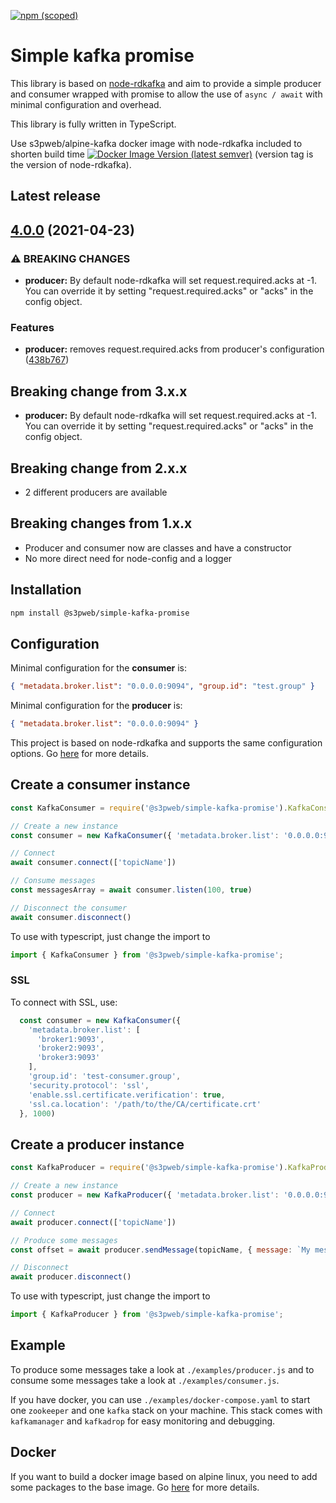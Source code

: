 [![npm (scoped)](https://img.shields.io/npm/v/@s3pweb/simple-kafka-promise)](https://www.npmjs.com/package/@s3pweb/simple-kafka-promise)

# Simple kafka promise

This library is based on [node-rdkafka](https://github.com/Blizzard/node-rdkafka) and aim to provide a simple producer 
and consumer wrapped with promise to allow the use of `async / await` with minimal configuration and overhead.

This library is fully written in TypeScript.

Use s3pweb/alpine-kafka docker image with node-rdkafka included to shorten build time
[![Docker Image Version (latest semver)](https://img.shields.io/docker/v/s3pweb/alpine-kafka?sort=semver)](https://hub.docker.com/repository/docker/s3pweb/alpine-kafka)
(version tag is the version of node-rdkafka).

## Latest release 

## [4.0.0](https://github.com/s3pweb/simple-kafka-promise/compare/v3.3.0...v4.0.0) (2021-04-23)

### ⚠ BREAKING CHANGES

* **producer:** By default node-rdkafka will set request.required.acks at -1. You can override it by setting "request.required.acks" or "acks" in the config object.

### Features

* **producer:** removes request.required.acks from producer's configuration ([438b767](https://github.com/s3pweb/simple-kafka-promise/commit/438b7678c020af96ab6400d2e8488d79ad87295f))

## Breaking change from 3.x.x
- **producer:** By default node-rdkafka will set request.required.acks at -1. You can override it by setting "request.required.acks" or "acks" in the config object.

## Breaking change from 2.x.x
- 2 different producers are available

## Breaking changes from 1.x.x
- Producer and consumer now are classes and have a constructor
- No more direct need for node-config and a logger

## Installation

```bash
npm install @s3pweb/simple-kafka-promise
```

## Configuration

Minimal configuration for the **consumer** is:
```json
{ "metadata.broker.list": "0.0.0.0:9094", "group.id": "test.group" }
```

Minimal configuration for the **producer** is:
```json
{ "metadata.broker.list": "0.0.0.0:9094" }
```

This project is based on node-rdkafka and supports the same configuration options.
Go [here](https://github.com/Blizzard/node-rdkafka#configuration) for more details.

## Create a consumer instance

```js
const KafkaConsumer = require('@s3pweb/simple-kafka-promise').KafkaConsumer

// Create a new instance
const consumer = new KafkaConsumer({ 'metadata.broker.list': '0.0.0.0:9094', 'group.id': 'test.group' }, 1000)

// Connect
await consumer.connect(['topicName'])

// Consume messages
const messagesArray = await consumer.listen(100, true)

// Disconnect the consumer
await consumer.disconnect()
```

To use with typescript, just change the import to
```typescript
import { KafkaConsumer } from '@s3pweb/simple-kafka-promise';
```

### SSL

To connect with SSL, use:
```typescript
  const consumer = new KafkaConsumer({
    'metadata.broker.list': [
      'broker1:9093',
      'broker2:9093',
      'broker3:9093'
    ],
    'group.id': 'test-consumer.group',
    'security.protocol': 'ssl',
    'enable.ssl.certificate.verification': true,
    'ssl.ca.location': '/path/to/the/CA/certificate.crt'
  }, 1000)
```

## Create a producer instance

```js
const KafkaProducer = require('@s3pweb/simple-kafka-promise').KafkaProducer

// Create a new instance
const producer = new KafkaProducer({ 'metadata.broker.list': '0.0.0.0:9094' }, '')

// Connect
await producer.connect(['topicName'])

// Produce some messages
const offset = await producer.sendMessage(topicName, { message: `My message.` }, 0, null)

// Disconnect
await producer.disconnect()
```

To use with typescript, just change the import to
```typescript
import { KafkaProducer } from '@s3pweb/simple-kafka-promise';
```

## Example

To produce some messages take a look at `./examples/producer.js` and to consume some messages take a look at `./examples/consumer.js`.

If you have docker, you can use `./examples/docker-compose.yaml` to start one `zookeeper` and one `kafka` stack on your machine. 
This stack comes with `kafkamanager`  and `kafkadrop` for easy monitoring and debugging.
## Docker

If you want to build a docker image based on alpine linux, you need to add some packages to the base image. 
Go [here](https://github.com/Blizzard/node-rdkafka/blob/master/examples/docker-alpine.md) for more details.
